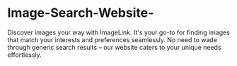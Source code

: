 # Image-Search-Website-
Discover images your way with ImageLink. It's your go-to for finding images that match your interests and preferences seamlessly. No need to wade through generic search results – our website caters to your unique needs effortlessly.
